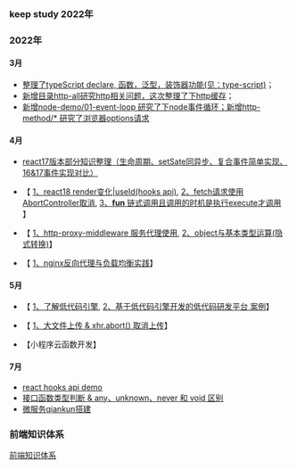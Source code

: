 <!--
 * @Author: your name
 * @Date: 2020-08-12 09:41:26
 * @Description: file content
-->
### keep study 2022年
### 2022年
#### 3月
- <a href='https://github.com/zhailb666/my-source-code/tree/master/type-script'>整理了typeScript declare, 函数，泛型，装饰器功能(见：type-script)</a>；
- <a href="https://github.com/zhailb666/my-source-code/tree/master/http-all">  新增目录http-all研究http相关问题，这次整理了下http缓存</a>；
- <a href='https://github.com/zhailb666/my-source-code/tree/master/node-demo/01-event-loop'>新增node-demo/01-event-loop 研究了下node事件循环；新增http-method/* 研究了浏览器options请求</a>
#### 4月
-  <a href='https://github.com/zhailb666/my-source-code/tree/master/react17'> react17版本部分知识整理（生命周期、setSate同异步、复合事件简单实现、16&17事件实现对比）</a>

- 【
<a href='https://github.com/zhailb666/my-source-code/tree/master/react18'>1、react18 render变化|useId(hooks api)</a>, <a href='https://github.com/zhailb666/my-source-code/tree/master/http-all/03-abort-signal'>2、fetch请求使用AbortController取消</a>, <a href='https://github.com/zhailb666/my-source-code/tree/master/interview/0-chain-call.js'>3、**fun** 链式调用且调用的时机是执行execute才调用</a> 】

- 【
<a href='https://github.com/zhailb666/my-source-code/tree/master/http-all/04-http-proxy'>1、http-proxy-middleware 服务代理使用</a>, <a href='https://github.com/zhailb666/my-source-code/tree/master/interview/2-calculate.js'>2、object与基本类型运算(隐式转换)</a>】

- 【
<a href='https://github.com/zhailb666/my-source-code/tree/master/a-nginx'>1、nginx反向代理与负载均衡实践</a>】

#### 5月
- 【
<a href='https://github.com/alibaba/lowcode-engine'>1、了解低代码引擎</a>,
<a href='https://github.com/alibaba/lowcode-demo'>2、基于低代码引擎开发的低代码研发平台 案例</a>】

- 【
<a href='https://github.com/zhailb666/my-source-code/tree/master/uploadFiles'>1、大文件上传 & xhr.abort() 取消上传</a>】

- 【小程序云函数开发】

#### 7月
- <a href='https://github.com/zhailb666/my-source-code/tree/master/react18'>react hooks api demo</a>
- <a href='https://github.com/zhailb666/my-source-code/tree/master/type-script/02-tsconfig/src/01-tsx.ts'>接口函数类型判断 & any、unknown、never 和 void 区别</a>
- <a href='https://github.com/zhailb666/my-source-code/tree/master/qiankun_dm'>微服务qiankun搭建</a>
### 前端知识体系
[前端知识体系](https://juejin.im/post/6860776234469720072)

